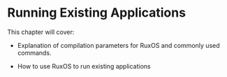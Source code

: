 
# Running Existing Applications

This chapter will cover:

* Explanation of compilation parameters for RuxOS and commonly used commands.

* How to use RuxOS to run existing applications
